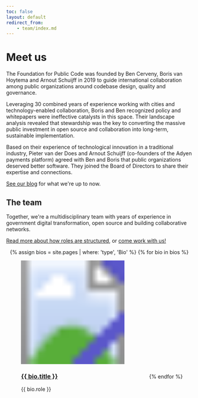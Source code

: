 ```yaml
---
toc: false
layout: default
redirect_from:
    - team/index.md
---
```


# Meet us

The Foundation for Public Code was founded by Ben Cerveny, Boris van Hoytema and Arnout Schuijff in 2019 to guide international collaboration among public organizations around codebase design, quality and governance.

Leveraging 30 combined years of experience working with cities and technology-enabled collaboration, Boris and Ben recognized policy and whitepapers were ineffective catalysts in this space. Their landscape analysis revealed that stewardship was the key to converting the massive public investment in open source and collaboration into long-term, sustainable implementation.

Based on their experience of technological innovation in a traditional industry, Pieter van der Does and Arnout Schuijff (co-founders of the Adyen payments platform) agreed with Ben and Boris that public organizations deserved better software. They joined the Board of Directors to share their expertise and connections.

[See our blog](https://blog.publiccode.net/) for what we're up to now.

## The team

Together, we're a multidisciplinary team with years of experience in government digital transformation, open source and building collaborative networks.

[Read more about how roles are structured](https://about.publiccode.net/organization/staff.html), or [come work with us!](careers/index.md)

<style>
    main .content {
        width: 100%;
        flex: 1 1 100%;
    }
    #team-list {
        list-style: none;
        padding: 0 0 0 0;
        display: flex;
        flex-wrap: wrap;
        justify-content: space-around;
        align-items: first baseline;
        max-width: 100%;
    }
    #team-list>li {
        display: block;
        max-width: 165px;
        width: 100%;
        max-width: 20em;
        margin: 1em;
    }
    #team-list>li>a>svg {
        display: block;
        width: 100%;
        background-color: #5B57CA
    }
    #team-list>li>a>h3,
    #team-list>li>a>p {
        text-decoration: none;
    }
    .markdown-body li + li {
        margin-top: 0;
    }
</style>

<ul id="team-list">
{% assign bios = site.pages | where: 'type', 'Bio' %}
{% for bio in bios %}
<li>
    <a href="{{bio.url}}">
        <svg viewBox="0 0 100 100">
    {% if bio.image %}
            <image href="team/{{bio.image}}" alt="Photo of {{bio.title}}" height="100" width="100" preserveAspectRatio="xMidYMid slice"/>
    {% endif %}
        </svg>
    </a>
    <h3><a href="{{bio.url}}">{{ bio.title }}</a></h3>
    <p>{{ bio.role }}</p>
</li>
{% endfor %}
</ul>
